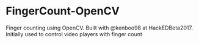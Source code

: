 # FingerCount-OpenCV
Finger counting using OpenCV. Built with @kenboo98 at HackEDBeta2017. Initially used to control video players with finger count
